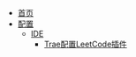 * [首页](/)
* [配置](/配置/README)
	* [IDE](/配置/IDE/README)
		* [Trae配置LeetCode插件](/配置/IDE/Trae配置LeetCode插件)